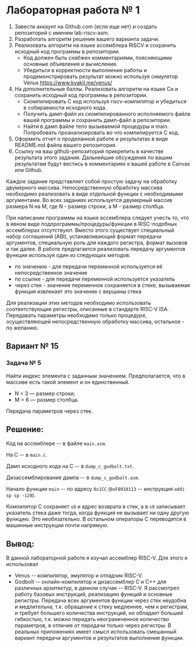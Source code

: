 # Лабораторная работа № 1

1. Завести аккаунт на Github.com (если еще нет) и создать репозиторий с именем lab-riscv-asm.
2. Разработать алгоритм решения вашего варианта задачи.
3. Реализовать алгоритм на языке ассемблера RISCV и сохранить исходный код программы в репозитории.
    - Код должен быть снабжен комментариями, поясняющими основные объявления и вычисления.
    - Убедиться в корректности выполнения работы и продемонстрировать результат можно используя симулятор Venus https://www.kvakil.me/venus/
4. На дополнительные баллы. Реализовать алгоритм на языке Си и сохранить исходный код программы в репозитории.
    - Скомпилировать С код используя riscv-компилятор и убедиться в собираемости исходного кода.
    - Получить дамп-файл из скомпилированного исполняемого файла вашей программы и сохранить дамп-файл в репозитории.
    - Найти в дамп файле тело вызываемой процедуры и main. Попробовать проанализировать во что компилируется С код.
5. Оформить отчет о проделанной работе и результатах в виде README.md файла вашего репозитория.
6. Ссылку на ваш github-репозиторий прикрепить в качестве результата этого задания. Дальнейшие обсуждения по вашим результатам будут вестись в комментариях к вашей работе в Canvas или Github.

Каждое задание представляет собой простую задачу на обработку двумерного массива. Непосредственную обработку массива необходимо реализовать в виде отдельной функции с необходимыми аргументами. Во всех заданиях используется двумерный массив размера N на M, где N - размер строки, а M - размер столбца.

При написании программы на языке ассемблера следует учесть то, что в явном виде подпрограммы/процедуры/функции в RISC-подобных ассемблерах отсутствуют. Вместо этого существует специальный набор соглашений (ABI), устанавливающий формат передачи аргументов, специальную роль для каждого регистра, формат вызовов и так далее. В работе предлагается реализовать передачу аргументов функции используя один из следующих методов:

- по значению - для передачи переменной используется её непосредственное значение
- по ссылке - для передачи переменной используется указатель
- через стек - значение переменное сохраняется в стеке, вызываемая функция извлекает это значение с вершины стека

Для реализации этих методов необходимо использовать соответствующие регистры, описанные в стандарте RISC-V ISA. Передавать параметры необходимо только процедуре, осуществляющей непосредственную обработку массива, остальное - по желанию.

## Вариант № 15
### Задача № 5

Найти индекс элемента с заданным значением.
Предполагается, что в массиве есть такой элемент и он единственный.
- N = 3 &mdash; размер строки;
- M = 6 &mdash; размер столбца.

Передача параметров через стек.

## Решение:

Код на ассемблере -- в файле `main.asm`.

На C -- в `main.c`.

Дамп исходного кода на C -- в `dump_c_godbolt.txt`.

Дизассемблирование дампа -- в `dump_c_godbolt.asm`.

Начало функции `main` -- по адресу `0x1CC` (`0xF8010113` -- инструкция `addi sp sp -128`).

Компилятор C сохраняет `s0` и адрес возврата в стек, а в `s0` записывает указатель стека
даже тогда, когда функция не вызывает ни одну другую функцию.
Это необязательно.
В остальном операторы C переводятся в машинные инструкции почти напрямую.

## Вывод:

В данной лабораторной работе я изучал ассемблер RISC-V.
Для этого я использовал
- Venus -- компилятор, эмулятор и отладчик RISC-V.
- Godbolt -- онлайн-компилятор и дизассемблер C и C++ для различных архитектур, в данном случае -- RISC-V.
Я рассмотрел работу базовых инструкций, реализацию функций и основные регистры.
Передача всех аргументов функции через стек неудобна и медлительна,
т.к. обращение к стеку медленнее, чем к регистрам, и требует большего количества инструкций,
но обладает большей гибкостью, т.к. можно передать неограниченное количество параметров,
в отличие от передачи только через регистры.
В реальных приложениях имеет смысл использовать смешанный вариант передачи аргументов и результатов выполнения функции.
